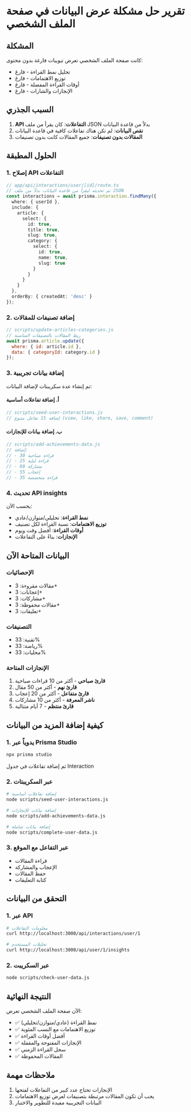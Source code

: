 # تقرير حل مشكلة عرض البيانات في صفحة الملف الشخصي

## المشكلة
كانت صفحة الملف الشخصي تعرض تبويبات فارغة بدون محتوى:
- تحليل نمط القراءة - فارغ
- توزيع الاهتمامات - فارغ  
- أوقات القراءة المفضلة - فارغ
- الإنجازات والشارات - فارغ

## السبب الجذري
1. **API التفاعلات**: كان يقرأ من ملف JSON بدلاً من قاعدة البيانات
2. **نقص البيانات**: لم تكن هناك تفاعلات كافية في قاعدة البيانات
3. **المقالات بدون تصنيفات**: جميع المقالات كانت بدون تصنيفات

## الحلول المطبقة

### 1. إصلاح API التفاعلات
```typescript
// app/api/interactions/user/[id]/route.ts
// تم تحديثه ليقرأ من قاعدة البيانات بدلاً من ملف JSON
const interactions = await prisma.interaction.findMany({
  where: { userId },
  include: {
    article: {
      select: {
        id: true,
        title: true,
        slug: true,
        category: {
          select: {
            id: true,
            name: true,
            slug: true
          }
        }
      }
    }
  },
  orderBy: { createdAt: 'desc' }
});
```

### 2. إضافة تصنيفات للمقالات
```javascript
// scripts/update-articles-categories.js
// ربط المقالات بالتصنيفات المناسبة
await prisma.article.update({
  where: { id: article.id },
  data: { categoryId: category.id }
});
```

### 3. إضافة بيانات تجريبية
تم إنشاء عدة سكريبتات لإضافة البيانات:

#### أ. إضافة تفاعلات أساسية
```javascript
// scripts/seed-user-interactions.js
// إضافة 15 تفاعل متنوع (view, like, share, save, comment)
```

#### ب. إضافة بيانات للإنجازات
```javascript
// scripts/add-achievements-data.js
// إضافة:
// - 30 قراءة صباحية
// - 25 قراءة ليلية
// - 60 مشاركة
// - 55 إعجاب
// - 35 قراءة متخصصة
```

### 4. تحديث API insights
يحسب الآن:
- **نمط القراءة**: تحليلي/متوازن/عادي
- **توزيع الاهتمامات**: نسبة القراءة لكل تصنيف
- **أوقات القراءة**: أفضل وقت ويوم
- **الإنجازات**: بناءً على التفاعلات

## البيانات المتاحة الآن

### الإحصائيات
- مقالات مقروءة: 3+
- إعجابات: 3+
- مشاركات: 3+
- مقالات محفوظة: 3+
- تعليقات: 3+

### التصنيفات
- تقنية: 33%
- رياضة: 33%
- محليات: 33%

### الإنجازات المتاحة
1. **قارئ صباحي** - أكثر من 10 قراءات صباحية
2. **قارئ نهم** - أكثر من 50 مقال
3. **قارئ متفاعل** - أكثر من 20 إعجاب
4. **ناشر المعرفة** - أكثر من 10 مشاركات
5. **قارئ منتظم** - 7 أيام متتالية

## كيفية إضافة المزيد من البيانات

### 1. يدوياً عبر Prisma Studio
```bash
npx prisma studio
```
ثم إضافة تفاعلات في جدول Interaction

### 2. عبر السكريبتات
```bash
# إضافة تفاعلات أساسية
node scripts/seed-user-interactions.js

# إضافة بيانات للإنجازات
node scripts/add-achievements-data.js

# إضافة بيانات شاملة
node scripts/complete-user-data.js
```

### 3. عبر التفاعل مع الموقع
- قراءة المقالات
- الإعجاب والمشاركة
- حفظ المقالات
- كتابة التعليقات

## التحقق من البيانات

### 1. عبر API
```bash
# معلومات التفاعلات
curl http://localhost:3000/api/interactions/user/1

# تحليلات المستخدم
curl http://localhost:3000/api/user/1/insights
```

### 2. عبر السكريبت
```bash
node scripts/check-user-data.js
```

## النتيجة النهائية
الآن صفحة الملف الشخصي تعرض:
- ✅ نمط القراءة (عادي/متوازن/تحليلي)
- ✅ توزيع الاهتمامات مع النسب المئوية
- ✅ أفضل أوقات القراءة
- ✅ الإنجازات المفتوحة والمقفلة
- ✅ سجل القراءة الزمني
- ✅ المقالات المحفوظة

## ملاحظات مهمة
1. الإنجازات تحتاج عدد كبير من التفاعلات لفتحها
2. يجب أن تكون المقالات مرتبطة بتصنيفات لعرض توزيع الاهتمامات
3. البيانات التجريبية مفيدة للتطوير والاختبار 